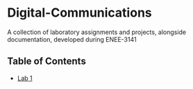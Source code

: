 # Digital-Communications

A collection of laboratory assignments and projects, alongside documentation, developed during ENEE-3141

## Table of Contents
- [Lab 1](../Digital-Communications/L1_AM_RECEIVER/README.md)

